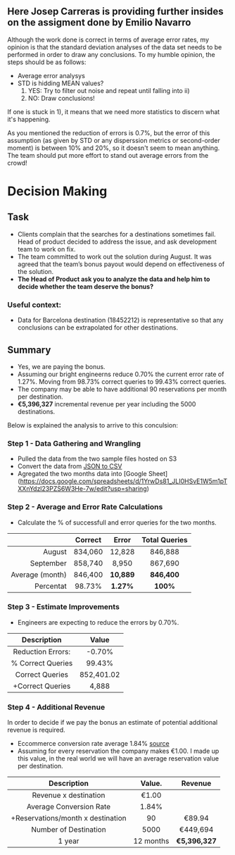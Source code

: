 ## **Here Josep Carreras is providing further insides on the assigment done by Emilio Navarro**
Although the work done is correct in terms of average error rates, my opinion is that the standard deviation analyses of the data set needs to be performed in order to draw any conclusions. To my humble opinion, the steps should be as follows:
- Average error analysys
- STD is hidding MEAN values?
  1) YES: Try to filter out noise and repeat until falling into ii)
  2) NO: Draw conclusions!

If one is stuck in 1), it means that we need more statistics to discern what it's happening.

As you mentioned the reduction of errors is 0.7%, but the error of this assumption (as given by STD or any disperssion metrics or second-order moment) is between 10% and 20%, so it doesn't seem to mean anything. The team should put more effort to stand out average errors from the crowd!  


# Decision Making
## Task
* Clients complain that the searches for a destinations sometimes fail. Head of product decided to address
the issue, and ask development team to work on fix.
* The team committed to work out the solution during August. It was agreed that the team’s bonus payout
would depend on effectiveness of the solution.
* **The Head of Product ask you to analyze the data and help him to decide whether the team deserve the bonus?**

### Useful context:
* Data for Barcelona destination (18452212) is representative so that any conclusions can be extrapolated
for other destinations.

## Summary
* Yes, we are paying the bonus.  
* Assuming our bright engineerns reduce 0.70% the current error rate of 1.27%. Moving from 98.73% correct queries to 99.43% correct queries. 
* The company may be able to have additional 90 reservations per month per destination.
* **€5,396,327** incremental revenue per year including the 5000 destinations.

Below is explained the analysis to arrive to this conculsion:

### Step 1 - Data Gathering and Wrangling
* Pulled the data from the two sample files hosted on S3
* Convert the data from [JSON to CSV](http://convertcsv.com/json-to-csv.htm)
* Agregated the two months data into [Google Sheet] (https://docs.google.com/spreadsheets/d/1YrwDs81_JLI0HSvE1W5m1pTXXnYdzl23PZS6W3He-7w/edit?usp=sharing)

### Step 2 - Average and Error Rate Calculations
* Calculate the % of successfull and error queries for the two months.

|           | Correct  | Error    | Total Queries|
|----------:|:--------:|:--------:|:------------:|
| August    |  834,060 | 12,828   | 846,888
| September | 858,740  | 	8,950	 | 867,690
| Average (month)  |  846,400 | **10,889** | **846,400**
| Percentat |  98.73% | **1.27%** | **100%**


### Step 3 - Estimate Improvements
* Engineers are expecting to reduce the errors by 0.70%.

|     Description         | Value     |
|:----------------------: |:---------:|
| Reduction Errors:    |  -0.70%   |
| % Correct Queries       |   99.43%  | 
|  Correct Queries        | 852,401.02 |
| +Correct Queries        | 4,888 |


### Step 4 - Additional Revenue 
In order to decide if we pay the bonus an estimate of potential additional revenue is required.  

* Eccommerce conversion rate average 1.84% [source](https://www.wordstream.com/blog/ws/2014/03/17/what-is-a-good-conversion-rate)
* Assuming for every reservation the company makes €1.00. I made up this value, in the real world we will have an average reservation value per destination.


|     Description         |   Value.   |  Revenue
|:----------------------: |:----------:|:----------:|
| Revenue x destination | €1.00 |
| Average Conversion Rate | 1.84% |
| +Reservations/month x destination| 90 | €89.94 
| Number of Destination | 5000 | €449,694
| 1 year                |  12 months| **€5,396,327**


